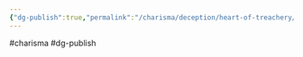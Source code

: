 ```yaml
---
{"dg-publish":true,"permalink":"/charisma/deception/heart-of-treachery/"}
---
```



#charisma #dg-publish